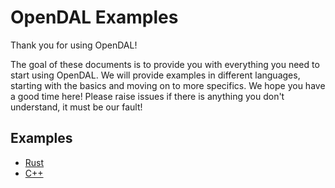 # OpenDAL Examples

Thank you for using OpenDAL!

The goal of these documents is to provide you with everything you need to start using OpenDAL. We will provide examples in different languages, starting with the basics and moving on to more specifics. We hope you have a good time here! Please raise issues if there is anything you don't understand, it must be our fault!

## Examples

- [Rust](../core/examples/README.md)
- [C++](cpp/README.md)